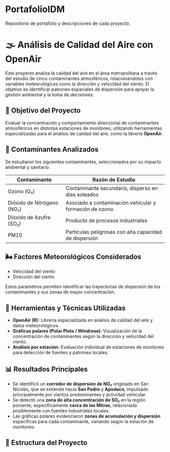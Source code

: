 # PortafolioIDM
Repositorio de portafolio y descripciones de cada proyecto.
# 🌫️ Análisis de Calidad del Aire con OpenAir

Este proyecto analiza la calidad del aire en el área metropolitana a través del estudio de cinco contaminantes atmosféricos, relacionándolos con variables meteorológicas como la dirección y velocidad del viento. El objetivo es identificar patrones espaciales de dispersión para apoyar la gestión ambiental y la toma de decisiones.

## 📌 Objetivo del Proyecto

Evaluar la concentración y comportamiento direccional de contaminantes atmosféricos en distintas estaciones de monitoreo, utilizando herramientas especializadas para el análisis de calidad del aire, como la librería **OpenAir**.

## 🧪 Contaminantes Analizados

Se estudiaron los siguientes contaminantes, seleccionados por su impacto ambiental y sanitario:

| Contaminante              | Razón de Estudio                                                        |
|---------------------------|--------------------------------------------------------------------------|
| Ozono (O₃)                | Contaminante secundario, disperso en días soleados                      |
| Dióxido de Nitrógeno (NO₂)| Asociado a contaminación vehicular y formación de ozono                 |
| Dióxido de Azufre (SO₂)   | Producto de procesos industriales                                        |
| PM10                      | Partículas peligrosas con alta capacidad de dispersión                   |

## 🌬️ Factores Meteorológicos Considerados

- Velocidad del viento
- Dirección del viento

Estos parámetros permiten identificar las trayectorias de dispersión de los contaminantes y sus zonas de mayor concentración.

## 🧰 Herramientas y Técnicas Utilizadas

- **OpenAir (R):** Librería especializada en análisis de calidad del aire y datos meteorológicos.
- **Gráficas polares (Polar Plots / Windrose):** Visualización de la concentración de contaminantes según la dirección y velocidad del viento.
- **Análisis por estación:** Evaluación individual de estaciones de monitoreo para detección de fuentes y patrones locales.

## 📊 Resultados Principales

- Se identificó un **corredor de dispersión de NO₂** originado en San Nicolás, que se extiende hacia **San Pedro** y **Apodaca**, impulsado principalmente por vientos predominantes y actividad vehicular.
- Se detectó una **zona de alta concentración de SO₂** en la región poniente, específicamente **cerca de las Mitras**, relacionada posiblemente con fuentes industriales locales.
- Las gráficas polares evidenciaron **zonas de acumulación y dispersión** específicas para cada contaminante, variando según la estación de monitoreo.

## 📂 Estructura del Proyecto

